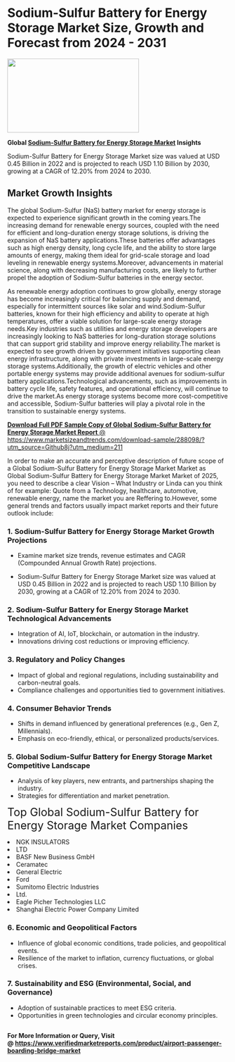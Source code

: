 <H1>Sodium-Sulfur Battery for Energy Storage Market Size, Growth and Forecast from 2024 - 2031</H1><img class="aligncenter size-medium wp-image-584254" src="https://thirdeyenews.in/wp-content/uploads/2024/09/Global-Market-Research-300x168.jpeg" alt="" width="300" height="168" /><p><strong>Global&nbsp;<a href="https://www.marketsizeandtrends.com/download-sample/288098/?utm_source=Github8j?utm_medium=211">Sodium-Sulfur Battery for Energy Storage Market</a> Insights</strong></p><p>Sodium-Sulfur Battery for Energy Storage Market size was valued at USD 0.45 Billion in 2022 and is projected to reach USD 1.10 Billion by 2030, growing at a CAGR of 12.20% from 2024 to 2030.</p><p><h2>Market Growth Insights</h2> <p>The global Sodium-Sulfur (NaS) battery market for energy storage is expected to experience significant growth in the coming years.The increasing demand for renewable energy sources, coupled with the need for efficient and long-duration energy storage solutions, is driving the expansion of NaS battery applications.These batteries offer advantages such as high energy density, long cycle life, and the ability to store large amounts of energy, making them ideal for grid-scale storage and load leveling in renewable energy systems.Moreover, advancements in material science, along with decreasing manufacturing costs, are likely to further propel the adoption of Sodium-Sulfur batteries in the energy sector.</p> <p><a href="#"></a></p> <p>As renewable energy adoption continues to grow globally, energy storage has become increasingly critical for balancing supply and demand, especially for intermittent sources like solar and wind.Sodium-Sulfur batteries, known for their high efficiency and ability to operate at high temperatures, offer a viable solution for large-scale energy storage needs.Key industries such as utilities and energy storage developers are increasingly looking to NaS batteries for long-duration storage solutions that can support grid stability and improve energy reliability.The market is expected to see growth driven by government initiatives supporting clean energy infrastructure, along with private investments in large-scale energy storage systems.Additionally, the growth of electric vehicles and other portable energy systems may provide additional avenues for sodium-sulfur battery applications.Technological advancements, such as improvements in battery cycle life, safety features, and operational efficiency, will continue to drive the market.As energy storage systems become more cost-competitive and accessible, Sodium-Sulfur batteries will play a pivotal role in the transition to sustainable energy systems.</p> <p><a href="#"></p><p><span class=""><strong>Download Full PDF Sample Copy of Global Sodium-Sulfur Battery for Energy Storage Market Report</strong> @ <a href="https://www.marketsizeandtrends.com/download-sample/288098/?utm_source=Github8j?utm_medium=211" target="_blank">https://www.marketsizeandtrends.com/download-sample/288098/?utm_source=Github8j?utm_medium=211</a></span></p><p>In order to make an accurate and perceptive description of future scope of a Global&nbsp;Sodium-Sulfur Battery for Energy Storage Market Market as Global&nbsp;Sodium-Sulfur Battery for Energy Storage Market Market of 2025, you need to describe a clear Vision &ndash; What Industry or Linda can you think of for example: Quote from a Technology, healthcare, automotive, renewable energy, name the market you are Reffering to.However, some general trends and factors usually impact market reports and their future outlook include:</p><h3>1.&nbsp;<strong>Sodium-Sulfur Battery for Energy Storage Market Growth Projections</strong></h3><ul><li>Examine market size trends, revenue estimates and CAGR (Compounded Annual Growth Rate) projections.</li><li><p>Sodium-Sulfur Battery for Energy Storage Market size was valued at USD 0.45 Billion in 2022 and is projected to reach USD 1.10 Billion by 2030, growing at a CAGR of 12.20% from 2024 to 2030.</p></li></ul><h3>2.&nbsp;<strong>Sodium-Sulfur Battery for Energy Storage Market Technological Advancements</strong></h3><ul><li>Integration of AI, IoT, blockchain, or automation in the industry.</li><li>Innovations driving cost reductions or improving efficiency.</li></ul><h3>3.&nbsp;<strong>Regulatory and Policy Changes</strong></h3><ul><li>Impact of global and regional regulations, including sustainability and carbon-neutral goals.</li><li>Compliance challenges and opportunities tied to government initiatives.</li></ul><h3>4.&nbsp;<strong>Consumer Behavior Trends</strong></h3><ul><li>Shifts in demand influenced by generational preferences (e.g., Gen Z, Millennials).</li><li>Emphasis on eco-friendly, ethical, or personalized products/services.</li></ul><h3>5.&nbsp;<strong>Global Sodium-Sulfur Battery for Energy Storage Market Competitive Landscape</strong></h3><ul><li>Analysis of key players, new entrants, and partnerships shaping the industry.</li><li>Strategies for differentiation and market penetration.</li></ul><p data-pm-slice="1 1 []"><span style="color: inherit; font-family: inherit; font-size: 25px;">Top Global Sodium-Sulfur Battery for Energy Storage Market Companies</span></p><div class="" data-test-id=""><p><li>NGK INSULATORS</li><li> LTD</li><li> BASF New Business GmbH</li><li> Ceramatec</li><li> General Electric</li><li> Ford</li><li> Sumitomo Electric Industries</li><li> Ltd.</li><li> Eagle Picher Technologies LLC</li><li> Shanghai Electric Power Company Limited</li></p></div><h3>6.&nbsp;<strong>Economic and Geopolitical Factors</strong></h3><ul><li>Influence of global economic conditions, trade policies, and geopolitical events.</li><li>Resilience of the market to inflation, currency fluctuations, or global crises.</li></ul><h3>7.&nbsp;<strong>Sustainability and ESG (Environmental, Social, and Governance)</strong></h3><ul><li>Adoption of sustainable practices to meet ESG criteria.</li><li>Opportunities in green technologies and circular economy principles.</li></ul><h2><strong style="font-size: 14px;">For More Information or Query, Visit @&nbsp;</strong><a style="background-color: #ffffff; font-size: 14px;" href="https://www.marketsizeandtrends.com/report/sodium-sulfur-battery-for-energy-storage-market/" target="_blank">https://www.verifiedmarketreports.com/product/airport-passenger-boarding-bridge-market</a></h2>